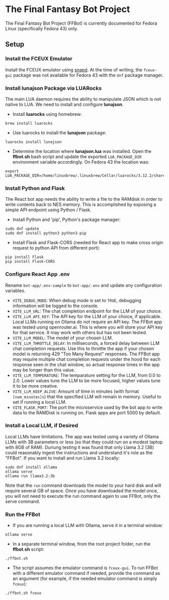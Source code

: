 # The Final Fantasy Bot Project

The Final Fantasy Bot Project (FFBot) is currently documented for Fedora Linux (specifically Fedora 43) only.

## Setup

### Install the FCEUX Emulator

Install the FCEUX emulator using [snapd](https://snapcraft.io/install/fceux-gui/fedora). At the time of writing, the `fceux-gui` package was not available for Fedora 43 with the `dnf` package manager.

### Install **lunajson** Package via LUARocks

The main LUA daemon requires the ability to manipulate JSON which is not native to LUA. We need to install and configure **lunajson**.

* Install **luarocks** using homebrew:
```
brew install luarocks
```

* Use luarocks to install the **lunajson** package:
```
luarocks install lunajson
```

* Determine the location where **lunajson.lua** was installed. Open the **ffbot.sh** bash script and update the exported `LUA_PACKAGE_DIR` environment variable accordingly. On Fedora 43 the location was:
```
export LUA_PACKAGE_DIR=/home/linuxbrew/.linuxbrew/Cellar/luarocks/3.12.2/share/lua/5.4/
```

### Install Python and Flask

The React bot app needs the ability to write a file to the RAMdisk in order to write contents back to NES memory. This is accomplished by exposing a simple API endpoint using Python / Flask.

* Install Python and 'pip', Python's package manager:
```
sudo dnf update
sudo dnf install python3 python3-pip
```

* Install Flask and Flask-CORS (needed for React app to make cross origin request to python API from different port):
```
pip install Flask
pip install Flask-CORS
```

### Configure React App .env

Rename `bot-app/.env-sample` to `bot-app/.env` and update any configuration variables.

* `VITE_DEBUG_MODE`: When debug mode is set to `TRUE`, debugging information will be logged to the console.
* `VITE_LLM_URL`: The chat completion endpoint for the LLM of your choice.
* `VITE_LLM_API_KEY`: The API key for the LLM of your choice, if applicable. Local LLMs running on Ollama do not require an API key. The FFBot app was tested using openrouter.ai. This is where you will store your API key for that service. It may work with others but has not been tested.
* `VITE_LLM_MODEL`: The model of your chosen LLM.
* `VITE_LLM_THROTTLE_DELAY`: In milliseconds, a forced delay between LLM chat completion requests. Use this to throttle the app if your chosen model is returning 429 "Too Many Request" responses. The FFBot app may require multiple chat completion requests under the hood for each response seen in the chat window, so actual response times in the app may be longer than this value.
* `VITE_LLM_TEMPERATURE`: The temparature setting for the LLM, from 0.0 to 2.0. Lower values tune the LLM to be more focused, higher values tune it to be more creative.
* `VITE_LLM_KEEP_ALIVE`: Amount of time in minutes (with format `[num_minutes]s`) that the specified LLM will remain in memory. Useful to set if running a local LLM.
* `VITE_FLASK_PORT`: The port the microservice used by the bot app to write data to the RAMDisk is running on. Flask apps are port 5000 by default.

### Install a Local LLM, if Desired

Local LLMs have limitations. The app was tested using a variety of Ollama LLMs with 3B parameters or less (so that they could run on a modest laptop with 8GB of RAM). Duriung testing it was found that only Llama 3.2 (3B) could reasonably ingest the instructions and understand it's role as the "FFBot". If you want to install and run Llama 3.2 locally:

```
sudo dnf install ollama
ollama serve
ollama run llama3.2:3b
```

Note that the `run` command downloads the model to your hard disk and will require several GB of space. Once you have downloaded the model once, you will not need to execute the run command again to use FFBot, only the serve command.

### Run the FFBot

* If you are running a local LLM with Ollama, serve it in a terminal window:

```
ollama serve
```

* In a separate terminal window, from the root project folder, run the **ffbot.sh** script:
```
./ffbot.sh
```

* The script assumes the emulator command is `fceux-gui`. To run FFBot with a different emulator command if needed, provide the command as an argument (for example, if the needed emulator command is simply `fceux`):
```
./ffbot.sh fceux
```